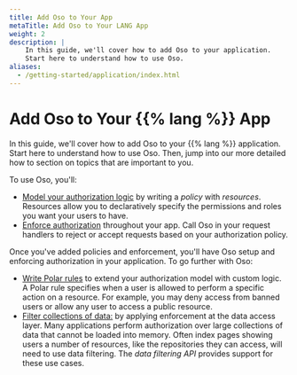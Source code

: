 ```yaml
---
title: Add Oso to Your App
metaTitle: Add Oso to Your LANG App
weight: 2
description: |
    In this guide, we'll cover how to add Oso to your application.
    Start here to understand how to use Oso.
aliases:
  - /getting-started/application/index.html
---
```


# Add Oso to Your {{% lang %}} App

In this guide, we'll cover how to add Oso to your {{% lang %}} application.
Start here to understand how to use Oso. Then, jump into our
more detailed how to section on topics that are
important to you.

To use Oso, you'll:

- [Model your authorization logic](model) by writing a _policy_ with _resources_.
  Resources allow you to declaratively specify the permissions and roles
  you want your users to have.
- [Enforce authorization](enforce) throughout your app. Call Oso in
  your request handlers to reject or accept requests based on your
  authorization policy.

Once you've added policies and enforcement, you'll have Oso setup and
enforcing authorization in your application. To go further with Oso:

- [Write Polar rules](write-rules) to extend your authorization model with
  custom logic. A Polar rule specifies when a user is allowed to perform a
  specific action on a resource. For example, you may deny access from
  banned users or allow any user to access a public resource.
- [Filter collections of data:](filter-data) by applying enforcement at
  the data access layer. Many applications perform authorization over
  large collections of data that cannot be loaded into memory. Often index
  pages showing users a number of resources, like the repositories they
  can access, will need to use data filtering. The *data filtering API*
  provides support for these use cases.
